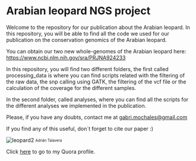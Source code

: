 # Arabian leopard NGS project
Welcome to the repository for our publication about the Arabian leopard. 
In this repository, you will be able to find all the code we used for our publication on the conservation genomics of the Arabian leopard.

You can obtain our two new whole-genomes of the Arabian leopard here: https://www.ncbi.nlm.nih.gov/sra/PRJNA924233 

In this repository, you will find two different folders, the first called processing_data is where you can find scripts related with the filtering of the raw data, the snp calling using GATK, the filtering of the vcf file or the calculation of the coverage for the different samples.

In the second folder, called analyses, where you can find all the scripts for the different analyses we implemented in the publication.

Please, if you have any doubts, contact me at gabri.mochales@gmail.com

If you find any of this useful, don´t forget to cite our paper :) 


![leopard2](https://user-images.githubusercontent.com/32134625/212919442-64466fb2-c801-4595-97b5-dcfcc9e2f309.jpeg)
<sub><sup>Adrián Talavera</sup></sub>



Click [here](quora.com/profile/Ashish-Kulkarni-100) to go to my Quora profile.
